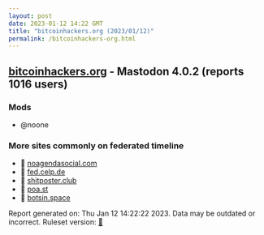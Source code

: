 ```yaml
---
layout: post
date: 2023-01-12 14:22 GMT
title: "bitcoinhackers.org (2023/01/12)"
permalink: /bitcoinhackers-org.html
---
```


## [bitcoinhackers.org](https://bitcoinhackers.org) - Mastodon 4.0.2 (reports 1016 users)

### Mods
 * @noone

### More sites commonly on federated timeline

* 🐘 [noagendasocial.com](/noagendasocial-com.html)
* 🐘 [fed.celp.de](/fed-celp-de.html)
* 🐘 [shitposter.club](/shitposter-club.html)
* 🐘 [poa.st](/poa-st.html)
* 🐘 [botsin.space](/botsin-space.html)

Report generated on: Thu Jan 12 14:22:22 2023. Data may be outdated or incorrect.
Ruleset version: [🧁](/version-cupcake)
